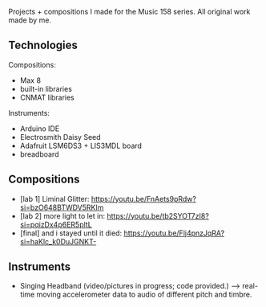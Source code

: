 Projects + compositions I made for the Music 158 series. All original work made by me.

## Technologies
Compositions:
- Max 8
- built-in libraries
- CNMAT libraries

Instruments:
- Arduino IDE
- Electrosmith Daisy Seed
- Adafruit LSM6DS3 + LIS3MDL board
- breadboard

## Compositions
- [lab 1] Liminal Glitter: https://youtu.be/FnAets9pRdw?si=bzO648BTWDV5RKIm
- [lab 2] more light to let in: https://youtu.be/tb2SYOT7zI8?si=pqizDx4p6ER5pltL
- [final] and i stayed until it died: https://youtu.be/Flj4pnzJqRA?si=haKlc_k0DuJGNKT-

## Instruments
- Singing Headband (video/pictures in progress; code provided.) --> real-time moving accelerometer data to audio of different pitch and timbre.
